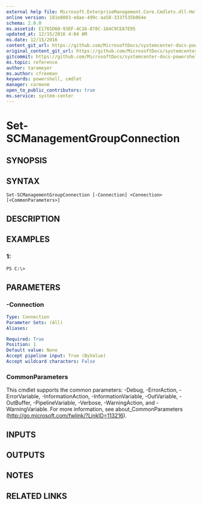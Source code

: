```yaml
---
external help file: Microsoft.EnterpriseManagement.Core.Cmdlets.dll-Help.xml
online version: 181e0803-e8ae-499c-aa58-3337535b064e
schema: 2.0.0
ms.assetid: E1765D60-93EF-4C16-878C-164C9CEA7E95
updated_at: 12/15/2016 4:04 AM
ms.date: 12/15/2016
content_git_url: https://github.com/MicrosoftDocs/systemcenter-docs-powershell/blob/master/systemcenter-cmdlets/SystemCenter2016/OperationsManager/vlatest/Set-SCManagementGroupConnection.md
original_content_git_url: https://github.com/MicrosoftDocs/systemcenter-docs-powershell/blob/master/systemcenter-cmdlets/SystemCenter2016/OperationsManager/vlatest/Set-SCManagementGroupConnection.md
gitcommit: https://github.com/MicrosoftDocs/systemcenter-docs-powershell/blob/7df4508c7b907a214e6a8eca76037b06065ef078/systemcenter-cmdlets/SystemCenter2016/OperationsManager/vlatest/Set-SCManagementGroupConnection.md
ms.topic: reference
author: tarameyer
ms.author: cfreeman
keywords: powershell, cmdlet
manager: carmonm
open_to_public_contributors: true
ms.service: system-center
---
```


# Set-SCManagementGroupConnection

## SYNOPSIS

## SYNTAX

```
Set-SCManagementGroupConnection [-Connection] <Connection> [<CommonParameters>]
```

## DESCRIPTION

## EXAMPLES

### 1:
```
PS C:\>
```

## PARAMETERS

### -Connection
```yaml
Type: Connection
Parameter Sets: (All)
Aliases: 

Required: True
Position: 1
Default value: None
Accept pipeline input: True (ByValue)
Accept wildcard characters: False
```

### CommonParameters
This cmdlet supports the common parameters: -Debug, -ErrorAction, -ErrorVariable, -InformationAction, -InformationVariable, -OutVariable, -OutBuffer, -PipelineVariable, -Verbose, -WarningAction, and -WarningVariable. For more information, see about_CommonParameters (http://go.microsoft.com/fwlink/?LinkID=113216).

## INPUTS

## OUTPUTS

## NOTES

## RELATED LINKS

